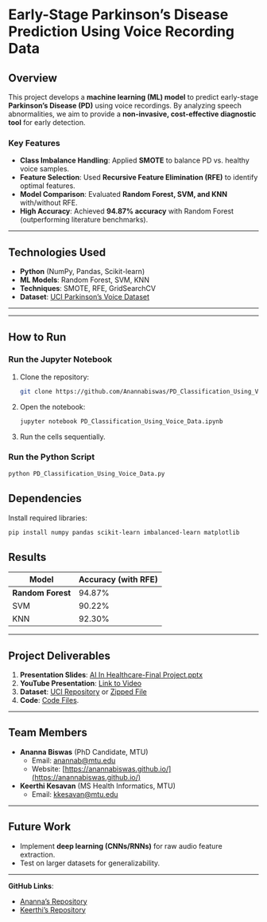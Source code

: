 
# Early-Stage Parkinson’s Disease Prediction Using Voice Recording Data  

##  Overview  
This project develops a **machine learning (ML) model** to predict early-stage **Parkinson’s Disease (PD)** using voice recordings. By analyzing speech abnormalities, we aim to provide a **non-invasive, cost-effective diagnostic tool** for early detection.  

###  Key Features  
- **Class Imbalance Handling**: Applied **SMOTE** to balance PD vs. healthy voice samples.  
- **Feature Selection**: Used **Recursive Feature Elimination (RFE)** to identify optimal features.  
- **Model Comparison**: Evaluated **Random Forest, SVM, and KNN** with/without RFE.  
- **High Accuracy**: Achieved **94.87% accuracy** with Random Forest (outperforming literature benchmarks).  

---  

## Technologies Used  
- **Python** (NumPy, Pandas, Scikit-learn)  
- **ML Models**: Random Forest, SVM, KNN  
- **Techniques**: SMOTE, RFE, GridSearchCV  
- **Dataset**: [UCI Parkinson’s Voice Dataset](https://archive.ics.uci.edu/dataset/174/parkinsons)  

---  

---  
## How to Run  
### Run the Jupyter Notebook 
1. Clone the repository:  
   ```bash
   git clone https://github.com/Anannabiswas/PD_Classification_Using_Voice_Data.git
   ```
2. Open the notebook:  
   ```bash
   jupyter notebook PD_Classification_Using_Voice_Data.ipynb
   ```
3. Run the cells sequentially.  

### Run the Python Script 
```bash
python PD_Classification_Using_Voice_Data.py
```

## Dependencies  
Install required libraries:  
```bash
pip install numpy pandas scikit-learn imbalanced-learn matplotlib  
```


## Results  
| Model          | Accuracy (with RFE) |  
|----------------|---------------------|  
| **Random Forest** | 94.87%              |  
| SVM            | 90.22%              |  
| KNN            | 92.30%              |  

---  

## Project Deliverables  
1. **Presentation Slides**: [AI In Healthcare-Final Project.pptx](Presentation_Slide/Final_Project_Grp15.pptx)  
2. **YouTube Presentation**: [Link to Video](https://youtu.be/4pvK6WpmEIo)  
3. **Dataset**: [UCI Repository](https://archive.ics.uci.edu/dataset/174/parkinsons) or [Zipped File](Data/parkinsons.zip)  
4. **Code**: [Code Files](Code/).  

---  

## Team Members  
- **Ananna Biswas** (PhD Candidate, MTU)  
  - Email: [anannab@mtu.edu](mailto:anannab@mtu.edu)  
  - Website: [https://anannabiswas.github.io/](https://anannabiswas.github.io/)  
- **Keerthi Kesavan** (MS Health Informatics, MTU)  
  - Email: [kkesavan@mtu.edu](mailto:kkesavan@mtu.edu)  

---  

##  Future Work  
- Implement **deep learning (CNNs/RNNs)** for raw audio feature extraction.  
- Test on larger datasets for generalizability.  

---  
 

**GitHub Links**:  
- [Ananna’s Repository](https://github.com/Anannabiswas/PD_Classification_Using_Voice_Data/tree/main)  
- [Keerthi’s Repository](https://github.com/keerthikesavan/parkinsons-voice-prediction)  

